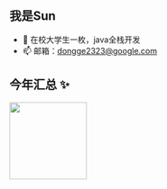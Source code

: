 ## 我是Sun
- 🌱 在校大学生一枚，java全栈开发
- 📫 邮箱：dongge2323@google.com
## 今年汇总 ✨

<img align="" height="137px" src="https://github-readme-stats.vercel.app/api?username=sd68&hide_title=true&show_icons=true&include_all_commits=true&line_height=21&theme=default&locale=cn" />
